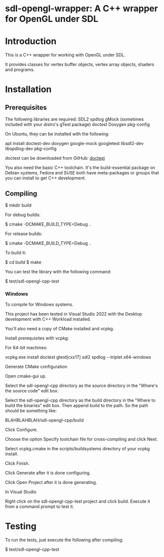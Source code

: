 # sdl-opengl-wrapper: A C++ wrapper for OpenGL under SDL

# Introduction #

This is a C++ wrapper for working with OpenGL under SDL.

It provides classes for vertex buffer objects, vertex array objects,
shaders and programs.

# Installation #

## Prerequisites ##

The following libraries are required:
SDL2
spdlog
gMock (sometimes included with your distro's gTest package)
doctest
Doxygen
pkg-config

On Ubuntu, they can be installed with the following:

apt install doctest-dev doxygen google-mock googletest libsdl2-dev libspdlog-dev pkg-config

doctest can be downloaded from GitHub:
[doctest](https://github.com/doctest/doctest.git)


You also need the basic C++ toolchain.  It's the build-essential
package on Debian systems, Fedora and SUSE both have meta-packages or
groups that you can install to get C++ development.

## Compiling ##

$ mkdir build

For debug builds:

$ cmake -DCMAKE\_BUILD\_TYPE=Debug ..

For release builds:

$ cmake -DCMAKE\_BUILD\_TYPE=Debug ..

To build it:

$ cd build
$ make


You can test the library with the following command:

$ test/sdl-opengl-cpp-test



### Windows ###

To compile for Windows systems.

This project has been tested in Visual Studio 2022 with the Desktop
development with C++ Workload installed.

You'll also need a copy of CMake installed and vcpkg.


Install prerequisites with vcpkg:

For 64-bit machines:

vcpkg.exe install doctest gtest[cxx17] sdl2 spdlog --triplet x64-windows


Generate CMake configuration

Open cmake-gui up.

Select the sdl-opengl-cpp directory as the source directory in the
"Where's the source code" edit box.

Select the sdl-opengl-cpp directory as the build directory in the
"Where to build the binaries" edit box.  Then append build to the
path.  So the path should be something like:

BLAHBLAHBLAH/sdl-opengl-cpp/build

Click Configure.

Choose the option Specify toolchain file for cross-compiling and click
Next.

Select vcpkg.cmake in the scripts/buildsystems directory of your vcpkg
install.

Click Finish.

Click Generate after it is done configuring.

Click Open Project after it is done generating.


In Visual Studio

Right click on the sdl-opengl-cpp-test project and click build.
Execute it from a command prompt to test it.


# Testing #

To run the tests, just execute the following after compiling:

$ test/sdl-opengl-cpp-test

